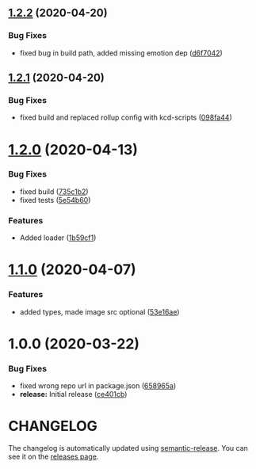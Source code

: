 ## [1.2.2](https://github.com/nejcm/react-image/compare/v1.2.1...v1.2.2) (2020-04-20)


### Bug Fixes

* fixed bug in build path, added missing emotion dep ([d6f7042](https://github.com/nejcm/react-image/commit/d6f7042cad8b7a2eef72e01a8b70d8b6907722b3))

## [1.2.1](https://github.com/nejcm/react-image/compare/v1.2.0...v1.2.1) (2020-04-20)


### Bug Fixes

* fixed build and replaced rollup config with kcd-scripts ([098fa44](https://github.com/nejcm/react-image/commit/098fa44f04b6cc40d5bfc0e55fa601e4febc7e30))

# [1.2.0](https://github.com/nejcm/react-image/compare/v1.1.0...v1.2.0) (2020-04-13)


### Bug Fixes

* fixed build ([735c1b2](https://github.com/nejcm/react-image/commit/735c1b267e65842585f2a6a64885f5de74c977f7))
* fixed tests ([5e54b60](https://github.com/nejcm/react-image/commit/5e54b607e0a7bc448137adf0b22ac8c10c5b272b))


### Features

* Added loader ([1b59cf1](https://github.com/nejcm/react-image/commit/1b59cf1a3e5cc876a339995342d7431c279e3760))

# [1.1.0](https://github.com/nejcm/react-image/compare/v1.0.0...v1.1.0) (2020-04-07)


### Features

* added types, made image src optional ([53e16ae](https://github.com/nejcm/react-image/commit/53e16ae22b4fddbcab0c8873932971703a4285d9))

# 1.0.0 (2020-03-22)


### Bug Fixes

* fixed wrong repo url in package.json ([658965a](https://github.com/nejcm/react-image/commit/658965ae41114612dc54e1b2c8c604f503b8015b))
* **release:** Initial release ([ce401cb](https://github.com/nejcm/react-image/commit/ce401cb2bf110ca5942c2c6187bcca4659615728))

# CHANGELOG

The changelog is automatically updated using
[semantic-release](https://github.com/semantic-release/semantic-release). You
can see it on the [releases page](../../releases).
